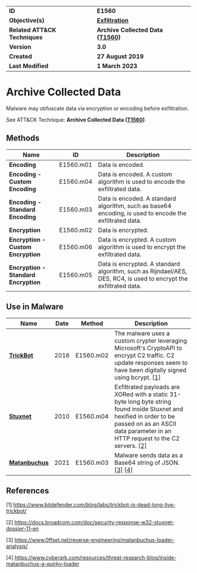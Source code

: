 <table>
<tr>
<td><b>ID</b></td>
<td><b>E1560</b></td>
</tr>
<tr>
<td><b>Objective(s)</b></td>
<td><b><a href="../exfiltration">Exfiltration</a></b></td>
</tr>
<tr>
<td><b>Related ATT&CK Techniques</b></td>
<td><b>Archive Collected Data (<a href="https://attack.mitre.org/techniques/T1560/">T1560</a>)</b></td>
</tr>
<tr>
<td><b>Version</b></td>
<td><b>3.0</b></td>
</tr>
<tr>
<td><b>Created</b></td>
<td><b>27 August 2019</b></td>
</tr>
<tr>
<td><b>Last Modified</b></td>
<td><b>1 March 2023</b></td>
</tr>
</table>


# Archive Collected Data

Malware may obfuscate data via encryption or encoding before exfiltration.

See ATT&CK Technique: **Archive Collected Data ([T1560](https://attack.mitre.org/techniques/T1560/))**.

## Methods

|Name|ID|Description|
|---|---|---|
|**Encoding**|E1560.m01|Data is encoded.|
|**Encoding - Custom Encoding**|E1560.m04|Data is encoded. A custom algorithm is used to encode the exfiltrated data.|
|**Encoding - Standard Encoding**|E1560.m03|Data is encoded. A standard algorithm, such as base64 encoding, is used to encode the exfiltrated data.|
|**Encryption**|E1560.m02|Data is encrypted.|
|**Encryption - Custom Encryption**|E1560.m06|Data is encrypted. A custom algorithm is used to encrypt the exfiltrated data.|
|**Encryption - Standard Encryption**|E1560.m05|Data is encrypted. A standard algorithm, such as Rijndael/AES, DES, RC4, is used to encrypt the exfiltrated data.|

## Use in Malware

|Name|Date|Method|Description|
|---|---|---|---|
|[**TrickBot**](../xample-malware/trickbot.md)|2016|E1560.m02|The malware uses a custom crypter leveraging Microsoft's CryptoAPI to encrypt C2 traffic. C2 update responses seem to have been digitally signed using bcrypt. [[1]](#1)|
|[**Stuxnet**](../xample-malware/stuxnet.md)|2010|E1560.m04|Exfiltrated payloads are XORed with a static 31-byte long byte string found inside Stuxnet and hexified in order to be passed on as an ASCII data parameter in an HTTP request to the C2 servers. [[2]](#2)|
|[**Matanbuchus**](../xample-malware/matanbuchus.md)|2021|E1560.m03|Malware sends data as a Base64 string of JSON. [[3]](#3) [[4]](#4)|

## References

<a name="1">[1]</a> https://www.bitdefender.com/blog/labs/trickbot-is-dead-long-live-trickbot/

<a name="2">[2]</a> https://docs.broadcom.com/doc/security-response-w32-stuxnet-dossier-11-en

<a name="3">[3]</a> https://www.0ffset.net/reverse-engineering/matanbuchus-loader-analysis/

<a name="4">[4]</a> https://www.cyberark.com/resources/threat-research-blog/inside-matanbuchus-a-quirky-loader
